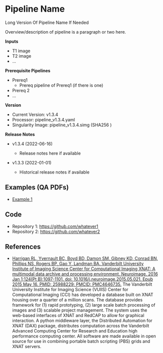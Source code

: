 # Pipeline Name

Long Version Of Pipeline Name If Needed

Overview/description of pipeline is a paragraph or two here.

**Inputs**

- T1 image
- T2 image
- ...

**Prerequisite Pipelines**

- Prereq1
  - Prereq pipeline of Prereq1 (if there is one)
- Prereq 2
- ...

**Version**

- Current Version: v1.3.4
- Processor: pipeline_v1.3.4.yaml
- Singularity Image: pipeline_v1.3.4.simg (SHA256 <SHA256-hash-of-the-container-file>)

**Release Notes**

- v1.3.4 (2022-06-16)
  - Release notes here if available

- v1.3.3 (2022-01-01)
  - Historical release notes if available

## Examples (QA PDFs)

- [Example 1](pdfs/example1.pdf)


## Code

- Repository 1: https://github.com/whatever1
- Repository 2: https://github.com/whatever2


## References

- [Harrigan RL, Yvernault BC, Boyd BD, Damon SM, Gibney KD, Conrad BN, Phillips NS, Rogers BP, Gao Y, Landman BA. Vanderbilt University Institute of Imaging Science Center for Computational Imaging XNAT: A multimodal data archive and processing environment. Neuroimage. 2016 Jan 1;124(Pt B):1097-1101. doi: 10.1016/j.neuroimage.2015.05.021. Epub 2015 May 16. PMID: 25988229; PMCID: PMC4646735.](https://www.ncbi.nlm.nih.gov/pmc/articles/PMC4646735/) The Vanderbilt University Institute for Imaging Science (VUIIS) Center for Computational Imaging (CCI) has developed a database built on XNAT housing over a quarter of a million scans. The database provides framework for (1) rapid prototyping, (2) large scale batch processing of images and (3) scalable project management. The system uses the web-based interfaces of XNAT and RedCAP to allow for graphical interaction. A python middleware layer, the Distributed Automation for XNAT (DAX) package, distributes computation across the Vanderbilt Advanced Computing Center for Research and Education high performance computing center. All software are made available in open source for use in combining portable batch scripting (PBS) grids and XNAT servers.
